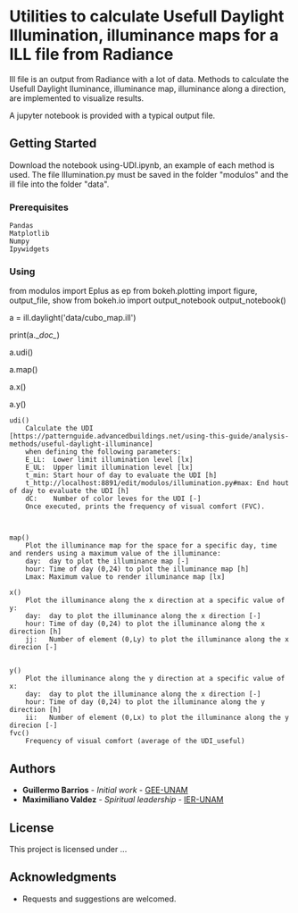 # Utilities to calculate Usefull Daylight Illumination, illuminance maps for a ILL file from Radiance

Ill file is an output from Radiance with a lot of data. Methods to calculate the
Usefull Daylight Iluminance, illuminance map, illuminance along a direction, are implemented to
visualize results.

A jupyter notebook is provided with a typical output file.
## Getting Started  

Download the notebook using-UDI.ipynb, an example of each method is used.
The file Illumination.py must be saved in the folder "modulos" and the ill  file into the folder "data".


### Prerequisites



```
Pandas
Matplotlib
Numpy
Ipywidgets
```

### Using

from modulos import Eplus as ep
from bokeh.plotting import figure, output_file, show
from bokeh.io import output_notebook
output_notebook()


a = ill.daylight('data/cubo_map.ill')

print(a.\__doc\__)

a.udi()

a.map()

a.x()

a.y()



    udi()
        Calculate the UDI [https://patternguide.advancedbuildings.net/using-this-guide/analysis-methods/useful-daylight-illuminance]
        when defining the following parameters:
        E_LL:  Lower limit illumination level [lx]
        E_UL:  Upper limit illumination level [lx]
        t_min: Start hour of day to evaluate the UDI [h]
        t_http://localhost:8891/edit/modulos/illumination.py#max: End hout of day to evaluate the UDI [h]
        dC:    Number of color leves for the UDI [-]
        Once executed, prints the frequency of visual comfort (FVC).

        
        
    map()
        Plot the illuminance map for the space for a specific day, time and renders using a maximum value of the illuminance:
        day:  day to plot the illuminance map [-]
        hour: Time of day (0,24) to plot the illuminance map [h]
        Lmax: Maximum value to render illuminance map [lx]
    
    x()
        Plot the illuminance along the x direction at a specific value of y:
        day:  day to plot the illuminance along the x direction [-]
        hour: Time of day (0,24) to plot the illuminance along the x direction [h]
        jj:   Number of element (0,Ly) to plot the illuminance along the x direcion [-]
        
    
    y()
        Plot the illuminance along the y direction at a specific value of x:
        day:  day to plot the illuminance along the x direction [-]
        hour: Time of day (0,24) to plot the illuminance along the y direction [h]
        ii:   Number of element (0,Lx) to plot the illuminance along the y direcion [-]
    fvc()
        Frequency of visual comfort (average of the UDI_useful)





## Authors

* **Guillermo Barrios** - *Initial work* - [GEE-UNAM](https://github.com/Altamar)
* **Maximiliano Valdez** - *Spiritual leadership* - [IER-UNAM](https://github.com/garaged)

## License

This project is licensed under ...

## Acknowledgments

* Requests and suggestions are welcomed.
